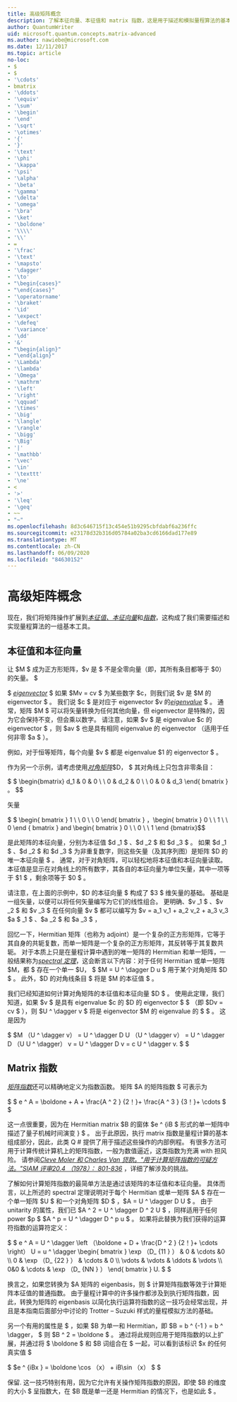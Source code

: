 ```yaml
---
title: 高级矩阵概念
description: 了解本征向量、本征值和 matrix 指数，这是用于描述和模拟量程算法的基本工具。
author: QuantumWriter
uid: microsoft.quantum.concepts.matrix-advanced
ms.author: nawiebe@microsoft.com
ms.date: 12/11/2017
ms.topic: article
no-loc:
- $
- $
- '\cdots'
- bmatrix
- '\ddots'
- '\equiv'
- '\sum'
- '\begin'
- '\end'
- '\sqrt'
- '\otimes'
- '{'
- '}'
- '\text'
- '\phi'
- '\kappa'
- '\psi'
- '\alpha'
- '\beta'
- '\gamma'
- '\delta'
- '\omega'
- '\bra'
- '\ket'
- '\boldone'
- '\\\\'
- '\\'
- =
- '\frac'
- '\text'
- '\mapsto'
- '\dagger'
- '\to'
- "\begin{cases}"
- "\end{cases}"
- '\operatorname'
- '\braket'
- '\id'
- '\expect'
- '\defeq'
- '\variance'
- '\dd'
- '&'
- "\begin{align}"
- "\end{align}"
- '\Lambda'
- '\lambda'
- '\Omega'
- '\mathrm'
- '\left'
- '\right'
- '\qquad'
- '\times'
- '\big'
- '\langle'
- '\rangle'
- '\bigg'
- '\Big'
- '|'
- '\mathbb'
- '\vec'
- '\in'
- '\texttt'
- '\ne'
- <
- '>'
- '\leq'
- '\geq'
- ~~
- "~"
ms.openlocfilehash: 8d3c646715f13c454e51b9295cbfdabf6a236ffc
ms.sourcegitcommit: e23178d32b316d05784a02ba3cd6166dad177e89
ms.translationtype: MT
ms.contentlocale: zh-CN
ms.lasthandoff: 06/09/2020
ms.locfileid: "84630152"
---
```

# <a name="advanced-matrix-concepts"></a>高级矩阵概念 #

现在，我们将矩阵操作扩展到[*本征值、本征向量*](https://en.wikipedia.org/wiki/Eigenvalues_and_eigenvectors)和[*指数*](https://en.wikipedia.org/wiki/Matrix_exponential)，这构成了我们需要描述和实现量程算法的一组基本工具。

## <a name="eigenvalues-and-eigenvectors"></a>本征值和本征向量 ##

让 $M $ 成为正方形矩阵，$v 是 $ 不是全零向量（即，其所有条目都等于 $0）的矢量。 $

$ [*eigenvector*](https://en.wikipedia.org/wiki/Eigenvalues_and_eigenvectors) $ 如果 $Mv = cv $ 为某些数字 $c，则我们说 $v 是 $M 的 eigenvector $ 。 我们说 $c $ 是对应于 eigenvector $v 的[*eigenvalue*](https://en.wikipedia.org/wiki/Eigenvalues_and_eigenvectors) $ 。 通常，矩阵 $M $ 可以将矢量转换为任何其他向量，但 eigenvector 是特殊的，因为它会保持不变，但会乘以数字。 请注意，如果 $v $ 是 eigenvalue $c 的 eigenvector $ ，则 $av $ 也是具有相同 eigenvalue 的 eigenvector （适用于任何非零 $a $ ）。

例如，对于恒等矩阵，每个向量 $v $ 都是 eigenvalue $1 的 eigenvector $ 。

作为另一个示例，请考虑使用[*对角矩阵*](https://en.wikipedia.org/wiki/Diagonal_matrix)$D， $ 其对角线上只包含非零条目：

$ $ \begin{bmatrix}
d_1 & 0 & 0 \\ \\ 0 & d_2 & 0 \\ \\ 0 & 0 & d_3 \end{ bmatrix } 。
$$

矢量

$ $ \begin{ bmatrix } 1 \\ \\ 0 \\ \\ 0 \end{ bmatrix } ，\begin{ bmatrix } 0 \\ \\ 1 \\ \\ 0 \end { bmatrix } and \begin{ bmatrix } 0 \\ \\ 0 \\ \\ 1 \end {bmatrix}$$

是此矩阵的本征向量，分别为本征值 $d _1 $ 、$d _2 $ 和 $d _3 $ 。 如果 $d _1 $ 、$d _2 $ 和 $d _3 $ 为非重复数字，则这些矢量（及其序列图）是矩阵 $D 的唯一本征向量 $ 。 通常，对于对角矩阵，可以轻松地将本征值和本征向量读取。 本征值是显示在对角线上的所有数字，其各自的本征向量为单位矢量，其中一项等于 $1 $ ，剩余项等于 $0 $ 。

请注意，在上面的示例中，$D 的本征向量 $ 构成了 $3 $ 维矢量的基础。 基础是一组矢量，以便可以将任何矢量编写为它们的线性组合。 更明确、$v _1 $ 、$v _2 $ 和 $v _3 $ 在任何向量 $v $ 都可以编写为 $v = a_1 v_1 + a_2 v_2 + a_3 v_3 $a $ _1 $ 、$a _2 $ 和 $a _3 $ ，

回忆一下，Hermitian 矩阵（也称为 adjoint）是一个复杂的正方形矩阵，它等于其自身的共轭复数，而单一矩阵是一个复杂的正方形矩阵，其反转等于其复数共轭。
对于本质上只是在量程计算中遇到的唯一矩阵的 Hermitian 和单一矩阵，一般结果称为[*spectral 定理*](https://en.wikipedia.org/wiki/Spectral_theorem)，这会断言以下内容：对于任何 Hermitian 或单一矩阵 $M，都 $ 存在一个单一 $U， $ $M = U ^ \dagger D u $ 用于某个对角矩阵 $D $ 。 此外，$D 的对角线条目 $ 将是 $M 的本征值 $ 。

我们已经知道如何计算对角矩阵的本征值和本征向量 $D $ 。 使用此定理，我们知道，如果 $v $ 是具有 eigenvalue $c 的 $D 的 eigenvector $ $ （即 $Dv = cv $ ），则 $U ^ \dagger v $ 将是 eigenvector $M 的 eigenvalue 的 $ $ 。 这是因为

$ $M （U ^ \dagger v） = U ^ \dagger D U （U ^ \dagger v） = U ^ \dagger D （U U ^ \dagger） v = U ^ \dagger D v = c U ^ \dagger v. $ $

## <a name="matrix-exponentials"></a>Matrix 指数
[*矩阵指数*](https://en.wikipedia.org/wiki/Matrix_exponential)还可以精确地定义为指数函数。  矩阵 $A 的矩阵指数 $ 可表示为

$ $ e ^ A = \boldone + A + \frac{A ^ 2 } {2！}+ \frac{A ^ 3 } {3！}+ \cdots $ $

这一点很重要，因为在 Hermitian matrix $B 的窗体 $e ^ {iB $ 形式的单一矩阵中描述了量子机械时间演变 } $ 。  出于此原因，执行 matrix 指数是量程计算的基本组成部分，因此，此类 Q # 提供了用于描述这些操作的内部例程。
有很多方法可用于计算传统计算机上的矩阵指数，一般为数值逼近，这类指数为充满 with 担风险。  请参阅[*Cleve Moler 和 Charles Van 贷款。"用于计算矩阵指数的可疑方法。"SIAM 评审20.4 （1978）： 801-836*](https://doi.org/10.1137/S00361445024180) ，详细了解涉及的挑战。

了解如何计算矩阵指数的最简单方法是通过该矩阵的本征值和本征向量。  具体而言，以上所述的 spectral 定理说明对于每个 Hermitian 或单一矩阵 $A $ 存在一个单一矩阵 $U $ 和一个对角矩阵 $D $ ，$A = U ^ \dagger D U $ 。 由于 unitarity 的属性，我们已 $A ^ 2 = U ^ \dagger D ^ 2 U $ ，同样适用于任何 power $p $ $A ^ p = U ^ \dagger D ^ p u $ 。 如果将此替换为我们获得的运算符指数的运算符定义：

$ $ e ^ A = U ^ \dagger \left （\boldone + D + \frac{D ^ 2 } {2！}+ \cdots \right） U = u ^ \dagger \begin{ bmatrix } \exp （D_ {11 } ） & 0 & \cdots &0 \\\\ 0 & \exp （D_ {22 } ） & \cdots & 0 \\\\ \vdots & \vdots & \ddots & \vdots \\\\ 0&0 & \cdots & \exp （D_ {NN } ） \end{ bmatrix } U. $ $

换言之，如果您转换为 $A 矩阵的 eigenbasis，则 $ 计算矩阵指数等效于计算矩阵本征值的普通指数。  由于量程计算中的许多操作都涉及到执行矩阵指数，因此，转换为矩阵的 eigenbasis 以简化执行运算符指数的这一技巧会经常出现，并且是本指南后面部分中讨论的 Trotter – Suzuki 样式的量程模拟方法的基础。

另一个有用的属性是 $ ，如果 $B 为单一和 Hermitian，即 $B = b ^ {-1 } = b ^ \dagger， $ 则 $B ^ 2 = \boldone $ 。 通过将此规则应用于矩阵指数的以上扩展，并通过将 $ \boldone $ 和 $B 词组合在 $ 一起，可以看到该标识 $x 的任何真实值 $

$ $e ^ {iBx } = \boldone \cos （x） + iB\sin （x） $ $


保留. 这一技巧特别有用，因为它允许有关操作矩阵指数的原因，即使 $B 的维度的大小 $ 呈指数大，在 $B 既是单一还是 Hermitian 的情况下，也是如此 $ 。
